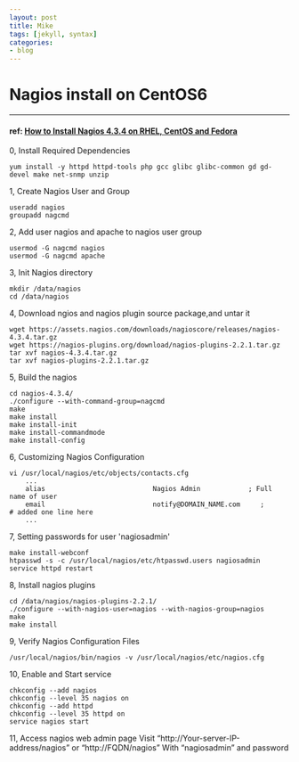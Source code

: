 ```yaml
---
layout: post
title: Mike
tags: [jekyll, syntax]
categories:
- blog
---
```


# Nagios install on CentOS6
---

#### ref: [How to Install Nagios 4.3.4 on RHEL, CentOS and Fedora](https://www.tecmint.com/install-nagios-in-linux/)


0, Install Required Dependencies  

    yum install -y httpd httpd-tools php gcc glibc glibc-common gd gd-devel make net-snmp unzip

1, Create Nagios User and Group  

    useradd nagios
    groupadd nagcmd

2, Add user nagios and apache to nagios user group  

    usermod -G nagcmd nagios
    usermod -G nagcmd apache

3, Init Nagios directory  

    mkdir /data/nagios
    cd /data/nagios

4, Download ngios and nagios plugin source package,and untar it

    wget https://assets.nagios.com/downloads/nagioscore/releases/nagios-4.3.4.tar.gz
    wget https://nagios-plugins.org/download/nagios-plugins-2.2.1.tar.gz
    tar xvf nagios-4.3.4.tar.gz
    tar xvf nagios-plugins-2.2.1.tar.gz

5, Build the nagios

    cd nagios-4.3.4/
    ./configure --with-command-group=nagcmd
    make
    make install
    make install-init
    make install-commandmode
    make install-config

6, Customizing Nagios Configuration

    vi /usr/local/nagios/etc/objects/contacts.cfg
        ...
        alias                           Nagios Admin            ; Full name of user
        email                           notify@DOMAIN_NAME.com     ;          # added one line here
        ...

7, Setting passwords for user 'nagiosadmin'

    make install-webconf
    htpasswd -s -c /usr/local/nagios/etc/htpasswd.users nagiosadmin
    service httpd restart

8, Install nagios plugins

    cd /data/nagios/nagios-plugins-2.2.1/
    ./configure --with-nagios-user=nagios --with-nagios-group=nagios
    make
    make install

9, Verify Nagios Configuration Files

    /usr/local/nagios/bin/nagios -v /usr/local/nagios/etc/nagios.cfg

10, Enable and Start service

    chkconfig --add nagios
    chkconfig --level 35 nagios on
    chkconfig --add httpd
    chkconfig --level 35 httpd on
    service nagios start  

11, Access nagios web admin page
    Visit “http://Your-server-IP-address/nagios” or “http://FQDN/nagios” 
    With  “nagiosadmin” and password
